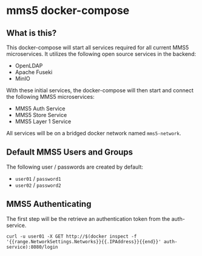 # mms5 docker-compose

## What is this?
This docker-compose will start all services required for all current MMS5 microservices. It utilizes the following open source services in the backend:

- OpenLDAP
- Apache Fuseki
- MinIO

With these initial services, the docker-compose will then start and connect the following MMS5 microservices:

- MMS5 Auth Service
- MMS5 Store Service
- MMS5 Layer 1 Service

All services will be on a bridged docker network named `mms5-network`. 

## Default MMS5 Users and Groups
The following user / passwords are created by default:
- `user01` / `password1`
- `user02` / `password2`

## MMS5 Authenticating

The first step will be the retrieve an authentication token from the auth-service. 

`curl -u user01 -X GET http://$(docker inspect -f '{{range.NetworkSettings.Networks}}{{.IPAddress}}{{end}}' auth-service):8080/login`